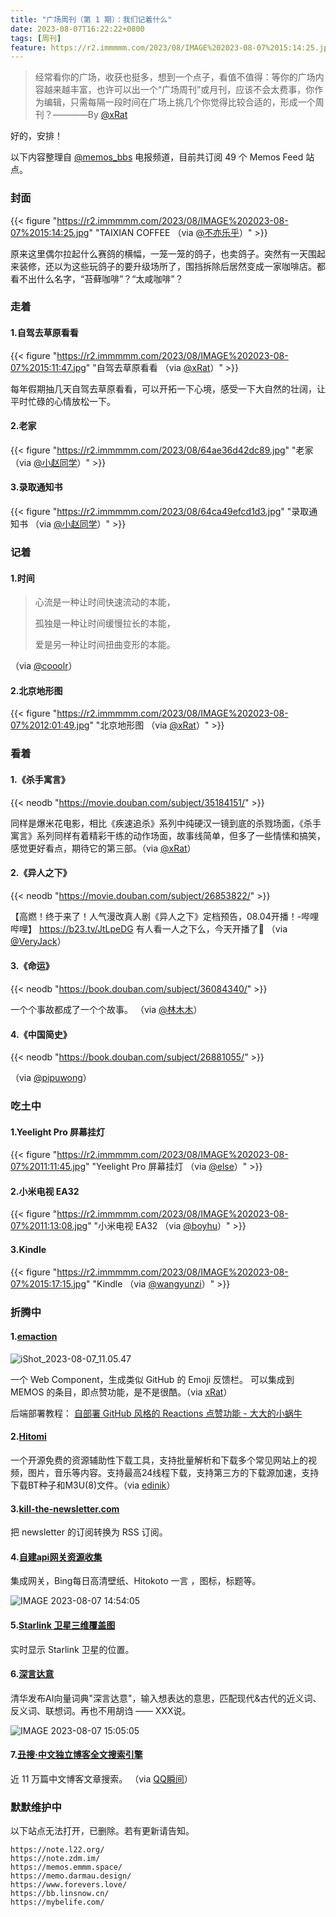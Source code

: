 ```yaml
---
title: "广场周刊（第 1 期）：我们记着什么"
date: 2023-08-07T16:22:22+0800
tags: [周刊]
feature: https://r2.immmmm.com/2023/08/IMAGE%202023-08-07%2015:14:25.jpg
---
```


> 经常看你的广场，收获也挺多，想到一个点子，看值不值得：等你的广场内容越来越丰富，也许可以出一个“广场周刊”或月刊，应该不会太费事，你作为编辑，只需每隔一段时间在广场上挑几个你觉得比较合适的，形成一个周刊？————By [@xRat](https://www.xrat.net/)

好的，安排！

<!--more-->

以下内容整理自 [@memos_bbs](https://t.me/memos_bbs) 电报频道，目前共订阅 49 个 Memos Feed 站点。

### 封面

{{< figure "https://r2.immmmm.com/2023/08/IMAGE%202023-08-07%2015:14:25.jpg" "TAIXIAN COFFEE （via [@不亦乐乎](http://b.lms.im/m/77)）" >}}

原来这里偶尔拉起什么赛鸽的横幅，一笼一笼的鸽子，也卖鸽子。突然有一天围起来装修，还以为这些玩鸽子的要升级场所了，围挡拆除后居然变成一家咖啡店。都看不出什么名字，“苔藓咖啡”？“太咸咖啡”？

### 走着

#### 1.自驾去草原看看

{{< figure "https://r2.immmmm.com/2023/08/IMAGE%202023-08-07%2015:11:47.jpg" "自驾去草原看看 （via [@xRat](https://memos.xrat.net/m/333)）" >}}

每年假期抽几天自驾去草原看看，可以开拓一下心境，感受一下大自然的壮阔，让平时忙碌的心情放松一下。

#### 2.老家

{{< figure "https://r2.immmmm.com/2023/08/64ae36d42dc89.jpg" "老家 （via [@小赵同学](https://memos.usj.cc/m/52)）" >}}

#### 3.录取通知书

{{< figure "https://r2.immmmm.com/2023/08/64ca49efcd1d3.jpg" "录取通知书 （via [@小赵同学](https://memos.usj.cc/m/62)）" >}}


### 记着

#### 1.时间

> 心流是一种让时间快速流动的本能，
> 
> 孤独是一种让时间缓慢拉长的本能，
> 
> 爱是另一种让时间扭曲变形的本能。

（via [@cooolr](http://m.cooolr.cn/m/207)）

#### 2.北京地形图

{{< figure "https://r2.immmmm.com/2023/08/IMAGE%202023-08-07%2012:01:49.jpg" "北京地形图 （via [@xRat](https://memos.xrat.net/m/338)）" >}}

### 看着

#### 1.《杀手寓言》

{{< neodb "https://movie.douban.com/subject/35184151/" >}}

同样是爆米花电影，相比《疾速追杀》系列中纯硬汉一镜到底的杀戮场面，《杀手寓言》系列同样有着精彩干练的动作场面，故事线简单，但多了一些情愫和搞笑，感觉更好看点，期待它的第三部。（via [@xRat](https://memos.xrat.net/m/339)）

#### 2.《异人之下》

{{< neodb "https://movie.douban.com/subject/26853822/" >}}

【高燃！终于来了！人气漫改真人剧《异人之下》定档预告，08.04开播！-哔哩哔哩】 <https://b23.tv/JtLpeDG> 有人看一人之下么，今天开播了🤨 （via [@VeryJack](https://say.veryjack.com/m/152)）

#### 3.《命运》

{{< neodb "https://book.douban.com/subject/36084340/" >}}

一个个事故都成了一个个故事。 （via [@林木木](http://me.edui.fun/m/1688)）

#### 4.《中国简史》

{{< neodb "https://book.douban.com/subject/26881055/" >}}

（via [@pipuwong](https://memos.pipuwong.com/m/127)）

### 吃土中

#### 1.Yeelight Pro 屏幕挂灯

{{< figure "https://r2.immmmm.com/2023/08/IMAGE%202023-08-07%2011:11:45.jpg" "Yeelight Pro 屏幕挂灯 （via [@else](https://memos.vlieo.com/m/41)）" >}}

#### 2.小米电视 EA32

{{< figure "https://r2.immmmm.com/2023/08/IMAGE%202023-08-07%2011:13:08.jpg" "小米电视 EA32 （via [@boyhu](http://qzone.boyhu.cn/m/1190)）" >}}

#### 3.Kindle

{{< figure "https://r2.immmmm.com/2023/08/IMAGE%202023-08-07%2015:17:15.jpg" "Kindle （via [@wangyunzi](http://s.dusays.com/m/1464)）" >}}

### 折腾中

#### 1.[emaction](https://github.com/emaction/emaction.frontend) 

![iShot_2023-08-07_11.05.47](https://r2.immmmm.com/2023/08/iShot_2023-08-07_11.05.47.png)

一个 Web Component，生成类似 GitHub 的 Emoji 反馈栏。 可以集成到 MEMOS 的条目，即点赞功能，是不是很酷。（via [xRat](https://memos.xrat.net/m/340)）

后端部署教程： [自部署 GitHub 风格的 Reactions 点赞功能 - 大大的小蜗牛](https://eallion.com/self-hosted-github-flavored-reactions/) 

#### 2.[Hitomi](https://github.com/KurtBestor/Hitomi-Downloader)

一个开源免费的资源辅助性下载工具，支持批量解析和下载多个常见网站上的视频，图片，音乐等内容。支持最高24线程下载，支持第三方的下载源加速，支持下载BT种子和M3U(8)文件。（via [edinik](http://memos.edinik.com/m/151)）

#### 3.[kill-the-newsletter.com](https://kill-the-newsletter.com/)

把 newsletter 的订阅转换为 RSS 订阅。

#### 4.[自建api网关资源收集](https://api.eallion.com/)

集成网关，Bing每日高清壁纸、Hitokoto 一言 ，图标，标题等。

![IMAGE 2023-08-07 14:54:05](https://r2.immmmm.com/2023/08/IMAGE%202023-08-07%2014:54:05.jpg)

#### 5.[Starlink 卫星三维覆盖图](https://satellitemap.space/?constellation=starlink)

实时显示 Starlink 卫星的位置。

#### 6.[深言达意](https://shenyandayi.com/)

清华发布AI向量词典"深言达意"，输入想表达的意思，匹配现代&古代的近义词、反义词、联想词。再也不用胡诌 —— XXX说。

![IMAGE 2023-08-07 15:05:05](https://r2.immmmm.com/2023/08/IMAGE%202023-08-07%2015:05:05.jpg)

#### 7.[丑搜·中文独立博客全文搜索引擎](https://uglysearch.othing.xyz)

近 11 万篇中文博客文章搜索。 （via [QQ瞬间](http://qzone.boyhu.cn/m/1185)）

### 默默维护中

以下站点无法打开，已删除。若有更新请告知。

```
https://note.l22.org/
https://note.zdm.im/
https://memos.emmm.space/
https://memo.darmau.design/
https://www.forevers.love/
https://bb.linsnow.cn/
https://mybelife.com/
```